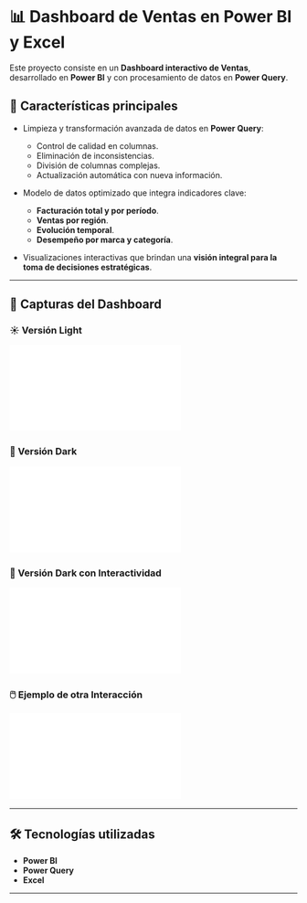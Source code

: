 # 📊 Dashboard de Ventas en Power BI y Excel  

Este proyecto consiste en un **Dashboard interactivo de Ventas**, desarrollado en **Power BI** y con procesamiento de datos en **Power Query**.  

## 🚀 Características principales  

- Limpieza y transformación avanzada de datos en **Power Query**:  
  - Control de calidad en columnas.  
  - Eliminación de inconsistencias.  
  - División de columnas complejas.  
  - Actualización automática con nueva información.  

- Modelo de datos optimizado que integra indicadores clave:  
  - **Facturación total y por período**.  
  - **Ventas por región**.  
  - **Evolución temporal**.  
  - **Desempeño por marca y categoría**.  

- Visualizaciones interactivas que brindan una **visión integral para la toma de decisiones estratégicas**.  

---

## 📸 Capturas del Dashboard  

### ☀️ Versión Light  
![Dashboard Light](./vistas/DashboardVentas-Light.pdf)  

### 🌙 Versión Dark  
![Dashboard Dark](./vistas/DashboardVentas-Dark.pdf)  

### 🔄 Versión Dark con Interactividad  
![Dashboard Dark Interactivo](./vistas/DashboardVentas-Dark-Interactivo.pdf)  

### 🖱️ Ejemplo de otra Interacción  
![Otra interacción](./vistas/DashboardVentas-Dark-Interactivo2.pdf)  

---

## 🛠️ Tecnologías utilizadas  
- **Power BI**  
- **Power Query**  
- **Excel**  

---
